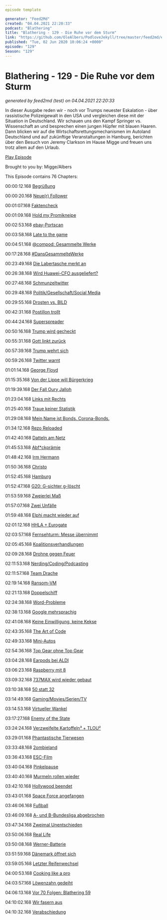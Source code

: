 ```yaml
---
episode template

generator: "Feed2Md"
created: "04.04.2021 22:20:33"
podcast: "Blathering"
title: "Blathering - 129 - Die Ruhe vor dem Sturm"
link: "https://github.com/OleAlbers/PodloveJekyll/tree/master/feed2md/example/export/seasons/5/2020/6/Blathering___129___Die_Ruhe_vor_dem_Sturm.md"
published: "Tue, 02 Jun 2020 10:06:24 +0000"
episode: "129"
Season: "129"
---
```


# Blathering - 129 - Die Ruhe vor dem Sturm
_generated by feed2md (test) on 04.04.2021 22:20:33_

In dieser Ausgabe reden wir - noch vor Trumps neuester Eskalation - über rassistische Polizeigewalt in den USA und vergleichen diese mit der Situation in Deutschland. Wir schauen uns den Kampf Springer vs. Wissenschaft an und besprechen einen jungen Hüpfer mit blauen Haaren. Dann blicken wir auf die Wirtschaftsrettungsmechanismen im Autoland Deutschland und auf zukünftige Veranstaltungen in Hamburg, berichten über den Besuch von Jeremy Clarkson im Hause Migge und freuen uns trotz allem auf den Urlaub.

[Play Episode](https://www.blathering.de/podlove/file/1252/s/feed/c/mp3/blathering_129.mp3)

Brought to you by: Migge/Albers

This Episode contains 76 Chapters:


00:00:12.168 [Begrüßung]()

00:00:20.168 [Neue(r) Follower](https://twitter.com/Hafunki1)

00:01:07.168 [Faktencheck]()

00:01:09.168 [Hold my Promikneipe](https://www.ndr.de/nachrichten/hamburg/Verstoss-gegen-Corona-Regeln-Lokal-Zwick-geraeumt,zwick110.html)

00:02:53.168 [ebay-Portscan](https://www.golem.de/news/portscan-ebay-de-scannt-den-rechner-auf-offene-ports-2005-148690.html)

00:03:58.168 [Late to the game](https://www.sueddeutsche.de/panorama/loriot-zitate-krieghofer-einstein-corona-1.4916049)

00:04:51.168 [@compod: Gesammelte Werke](https://twitter.com/search?q=(from%3Acompod)%20(%40blathering_pod)%20until%3A2020-06-02%20since%3A2020-05-26&src=typed_query&f=live)

00:17:28.168 [#DansGesammelteWerke](https://twitter.com/search?q=(from%3Aevildanwallace)%20(%40blathering_pod)%20until%3A2020-06-02%20since%3A2020-05-26&src=typed_query&f=live)

00:23:49.168 [Die Labertasche merkt an](https://de.wikipedia.org/wiki/Historische_Vorwahlen_(Deutschland))

00:26:38.168 [Wird Huawei-CFO ausgeliefert?](https://www.zdnet.de/88380280/handelsstreit-mit-usa-auslieferung-von-huawei-cfo-rueckt-naeher/)

00:27:48.168 [Schmunzeltwitter](https://2-blog.net/2019/10/19/fakes-auf-twitter-und-der-schaden-den-sie-verursachen/)

00:29:48.168 [Politik/Gesellschaft/Social Media]()

00:29:55.168 [Drosten vs. BILD](https://twitter.com/LordMauschen/status/1266079026009059330)

00:42:31.168 [Postillon trollt](https://www.der-postillon.com/2020/05/reichelt-twitter.html)

00:44:24.168 [Superspreader](https://www.ndr.de/nachrichten/info/44-Die-rote-Murmel-kontrollieren,audio689470.html)

00:50:16.168 [Trump wird gecheckt](https://www.spiegel.de/netzwelt/web/donald-trump-im-faktencheck-twitter-checkts-nicht-kommentar-a-9b4516d0-c6dc-4fd2-83bd-9e621a2bf3bc)

00:55:31.168 [Gott linkt zurück](https://www.snopes.com/fact-check/trump-murder-carolyn-gombell/)

00:57:39.168 [Trump wehrt sich](https://taz.de/Donald-Trump-gegen-soziale-Netzwerke/!5689166/)

00:59:26.168 [Twitter warnt](https://www.tagesschau.de/ausland/trump-twitter-157.html)

01:01:14.168 [George Floyd](https://twitter.com/pavel23/status/1266617876875796481)

01:15:35.168 [Von der Lippe will Bürgerkrieg](https://twitter.com/reecejhawaii/status/1265760646664122369)

01:19:39.168 [Der Fall Oury Jalloh](https://www1.wdr.de/mediathek/audio/wdr5/wdr5-tiefenblick/oury-jalloh/index.html)

01:23:04.168 [Links mit Rechts](https://twitter.com/KatharinaKoenig/status/1265725511562657793)

01:25:40.168 [Traue keiner Statistik](https://www.volksverpetzer.de/analyse/gewalt-polizei-bmi/)

01:29:08.168 [Mein Name ist Bonds. Corona-Bonds.](https://taz.de/Milliardenhilfen-fuer-Europa-nach-Corona/!5686807/)

01:34:12.168 [Rezo Reloaded](https://netzpolitik.org/2020/die-zerstoerung-der-presse/)

01:42:40.168 [Datteln am Netz](https://www.quarks.de/technik/energie/datteln-4-darum-ist-das-kraftwerk-so-umstritten/)

01:45:53.168 [Abf*ckprämie](https://www.spiegel.de/wirtschaft/kaufpraemien-bundesregierung-will-autokaeufe-mit-bis-zu-fuenf-milliarden-euro-unterstuetzen-a-03795e3d-d8eb-459d-bba9-ead9948b000d)

01:48:42.168 [Irm Hermann](https://de.wikipedia.org/wiki/Irm_Hermann)

01:50:36.168 [Christo](https://de.wikipedia.org/wiki/Christo_und_Jeanne-Claude)

01:52:45.168 [Hamburg]()

01:52:47.168 [G20: G-sichter g-löscht](https://www.golem.de/news/gesichtserkennung-hamburger-polizei-loescht-gesichtsdatenbank-2005-148780.html)

01:53:59.168 [Zweierlei Maß](https://www.keine-stimme-den-nazis.org/7200-kurze-nachlese-kundgebung-am-23-mai-2020#!2020_05_23_WW)

01:57:07.168 [Zwei Unfälle](https://hamburg1.de/nachrichten/45056/Erneuter_Unfall_in_der_Waitzsstrasse.html)

01:59:48.168 [Elphi macht wieder auf](https://hamburg1.de/nachrichten/45001/Vorverkauf_fuer_Elphi_Tickets_gestartet.html)

02:01:12.168 [HHLA + Eurogate](https://hamburg1.de/nachrichten/45040/HHLA_und_Eurogate_pruefen_Kooperation.html)

02:03:57.168 [Fernsehturm: Messe übernimmt](https://hamburg1.de/nachrichten/45061/Neuer_Betreiber_fuer_Fernsehturm_gefunden.html)

02:05:45.168 [Koalitionsverhandlungen](https://www.ndr.de/nachrichten/hamburg/Regierungsbildung-in-Hamburg-Gruene-benennen-Senatoren,koalitionsverhandlungen294.html)

02:09:28.168 [Drohne gegen Feuer](https://www.ndr.de/nachrichten/hamburg/hamburg_journal/Mit-Drohnen-gegen-Waldbraende,waldbrand642.html)

02:11:53.168 [Nerding/Coding/Podcasting]()

02:11:57.168 [Team Drache](https://en.wikipedia.org/wiki/Crew_Dragon_Demo-2)

02:19:14.168 [Ransom-VM](https://www.zdnet.de/88380040/ransomware-versteckt-sich-in-virtuellen-maschinen-vor-antivirensoftware/)

02:21:13.168 [Doppelschiff](https://twitter.com/stammtischphilo/status/1265572935298953216)

02:24:38.168 [Word-Probleme](https://www.nirsoft.net/utils/registry_changes_view.html)

02:38:13.168 [Google mehrsprachig](https://twitter.com/stammtischphilo/status/1266276079372660738)

02:41:08.168 [Keine Einwilligung, keine Kekse](https://www.golem.de/news/bgh-urteil-werbe-cookies-erfordern-einwilligung-der-nutzer-2005-148771.html)

02:43:35.168 [The Art of Code](https://www.youtube.com/watch?v=6avJHaC3C2U)

02:49:33.168 [Mini-Autos](https://twitter.com/stammtischphilo/status/1267413982853332992)

02:54:36.168 [Top Gear ohne Top Gear](https://twitter.com/tmigge/status/1267402235899711491)

03:04:28.168 [Earpods bei ALDI](https://www.golem.de/news/bluetooth-hoerstoepsel-aldi-bringt-airpods-konkurrenz-fuer-25-euro-2005-148734.html)

03:06:23.168 [Raspberry mit 8](https://www.golem.de/news/bastelrechner-raspberry-pi-4-hat-jetzt-8-gbyte-arbeitsspeicher-2005-148773.html)

03:09:32.168 [737MAX wird wieder gebaut](https://www.golem.de/news/flugzeug-boeing-baut-wieder-die-737-max-2005-148774.html)

03:10:38.168 [50 statt 32](https://twitter.com/tmigge/status/1265366200349011972)

03:14:49.168 [Gaming/Movies/Serien/TV]()

03:14:53.168 [Virtueller Wankel](https://twitter.com/stammtischphilo/status/1265054325321142273)

03:17:27.168 [Enemy of the State](https://de.wikipedia.org/wiki/Der_Staatsfeind_Nr._1)

03:24:24.168 [Verzweifelte Kartoffeln³ + TLOU²](https://twitter.com/stammtischphilo/status/1265772185806942210)

03:29:01.168 [Phantastische Tierwesen](https://de.wikipedia.org/wiki/Phantastische_Tierwesen_und_wo_sie_zu_finden_sind_(Film))

03:33:48.168 [2ombieland](https://twitter.com/stammtischphilo/status/1267159119980630016)

03:36:43.168 [ESC-Film](https://twitter.com/stammtischphilo/status/1267110720325517312)

03:40:04.168 [Pinkelpause](https://www.youtube.com/watch?v=BBtpInUhLt8)

03:40:40.168 [Murmeln rollen wieder](https://www.youtube.com/watch?v=YRvoxRaeuno)

03:42:10.168 [Hollywood beendet](https://de.wikipedia.org/wiki/Hollywood_(Fernsehserie))

03:43:01.168 [Space Force angefangen](https://de.wikipedia.org/wiki/Space_Force_(Fernsehserie))

03:46:06.168 [Fußball]()

03:46:09.168 [A- und B-Bundesliga abgebrochen](https://twitter.com/fcstpauli/status/1265241116879839233)

03:47:34.168 [Zweimal Unentschieden](https://www.fcstpauli.com/news/der-fc-st-pauli-trennt-sich-1-1-vom-karlsruher-sc-1920/)

03:50:06.168 [Real Life]()

03:50:08.168 [Werner-Batterie](https://twitter.com/stammtischphilo/status/1265688464168751105)

03:51:59.168 [Dänemark öffnet sich](https://www.nordschleswiger.dk/de/daenemark-politik/daenemark-oeffnet-sich-fuer-touristen)

03:59:05.168 [Letzter Reifenwechsel](https://twitter.com/stammtischphilo/status/1266354834422272001)

04:00:53.168 [Cooking like a pro](https://twitter.com/stammtischphilo/status/1266295450962784256)

04:03:57.168 [Löwenzahn gedeiht](https://twitter.com/stammtischphilo/status/1265964480141418497)

04:06:13.168 [Vor 70 Folgen: Blathering 59](https://www.blathering.de/2018/09/blathering-059-amtsanmaassung/)

04:10:02.168 [Wir fasern aus]()

04:10:32.168 [Verabschiedung]()


